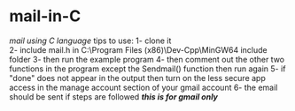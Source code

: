 # mail-in-C 
_mail using C language_
tips to use:
1- clone it                                                                                                                                                                
2- include mail.h in C:\Program Files (x86)\Dev-Cpp\MinGW64 include folder
3- then run the example program
4- then comment out the other two functions in the program except the Sendmail() function then run again
5- if "done" does not appear in the output then turn on the less secure app access in the manage account section of your gmail account
6- the email should be sent if steps are followed
*****this is for gmail only*****
